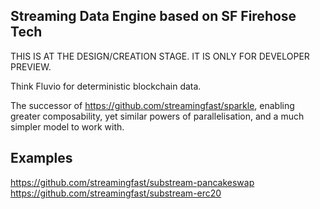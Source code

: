Streaming Data Engine based on SF Firehose Tech
-----------------------------------------------

THIS IS AT THE DESIGN/CREATION STAGE. IT IS ONLY FOR DEVELOPER PREVIEW.

Think Fluvio for deterministic blockchain data.

The successor of https://github.com/streamingfast/sparkle, enabling greater composability, yet similar powers of parallelisation, and a much simpler model to work with.



Examples
--------

https://github.com/streamingfast/substream-pancakeswap
https://github.com/streamingfast/substream-erc20

